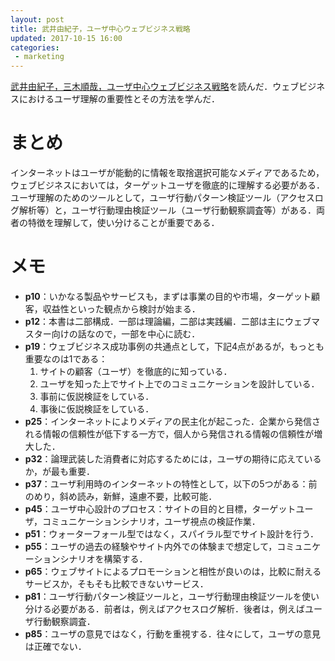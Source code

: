 ```yaml
---
layout: post
title: 武井由紀子，ユーザ中心ウェブビジネス戦略
updated: 2017-10-15 16:00
categories:
 - marketing
---
```


[武井由紀子，三木順哉，ユーザ中心ウェブビジネス戦略](http://amzn.asia/0sBIq3B)を読んだ．ウェブビジネスにおけるユーザ理解の重要性とその方法を学んだ．

# まとめ

インターネットはユーザが能動的に情報を取捨選択可能なメディアであるため，ウェブビジネスにおいては，ターゲットユーザを徹底的に理解する必要がある．ユーザ理解のためのツールとして，ユーザ行動パターン検証ツール（アクセスログ解析等）と，ユーザ行動理由検証ツール（ユーザ行動観察調査等）がある．両者の特徴を理解して，使い分けることが重要である．

# メモ

* **p10**：いかなる製品やサービスも，まずは事業の目的や市場，ターゲット顧客，収益性といった観点から検討が始まる．
* **p12**：本書は二部構成．一部は理論編，二部は実践編．二部は主にウェブマスター向けの話なので，一部を中心に読む．
* **p19**：ウェブビジネス成功事例の共通点として，下記4点があるが，もっとも重要なのは1である：
  1. サイトの顧客（ユーザ）を徹底的に知っている．
  2. ユーザを知った上でサイト上でのコミュニケーションを設計している．
  3. 事前に仮説検証をしている．
  4. 事後に仮説検証をしている．
* **p25**：インターネットによりメディアの民主化が起こった．企業から発信される情報の信頼性が低下する一方で，個人から発信される情報の信頼性が増大した．
* **p32**：論理武装した消費者に対応するためには，ユーザの期待に応えているか，が最も重要．
* **p37**：ユーザ利用時のインターネットの特性として，以下の5つがある：前のめり，斜め読み，新鮮，遠慮不要，比較可能．
* **p45**：ユーザ中心設計のプロセス：サイトの目的と目標，ターゲットユーザ，コミュニケーションシナリオ，ユーザ視点の検証作業．
* **p51**：ウォーターフォール型ではなく，スパイラル型でサイト設計を行う．
* **p55**：ユーザの過去の経験やサイト内外での体験まで想定して，コミュニケーションシナリオを構築する．
* **p65**：ウェブサイトによるプロモーションと相性が良いのは，比較に耐えるサービスか，そもそも比較できないサービス．
* **p81**：ユーザ行動パターン検証ツールと，ユーザ行動理由検証ツールを使い分ける必要がある．前者は，例えばアクセスログ解析．後者は，例えばユーザ行動観察調査．
* **p85**：ユーザの意見ではなく，行動を重視する．往々にして，ユーザの意見は正確でない．
